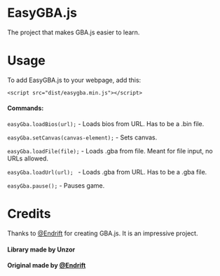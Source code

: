# EasyGBA.js
The project that makes GBA.js easier to learn.
# Usage
To add EasyGBA.js to your webpage, add this:


```
<script src="dist/easygba.min.js"></script>
```

#### Commands:



`easyGba.loadBios(url);` - Loads bios from URL. Has to be a .bin file.

`easyGba.setCanvas(canvas-element);` - Sets canvas.

`easyGba.loadFile(file);` - Loads .gba from file. Meant for file input, no URLs allowed.

`easyGba.loadUrl(url); ` - Loads .gba from URL. Has to be a .gba file.

`easyGba.pause();` - Pauses game.

# Credits

Thanks to [@Endrift](https://github.com/Endrift) for creating GBA.js. It is an impressive project.

#### Library made by Unzor

#### Original made by [@Endrift](https://github.com/Endrift)
